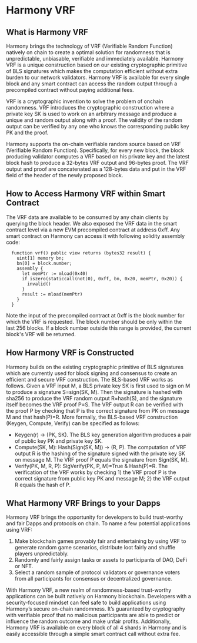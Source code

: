 # Harmony VRF

## What is Harmony VRF

Harmony brings the technology of VRF \(Verifiable Random Function\) natively on chain to create a optimal solution for randomness that is unpredictable, unbiasable, verifiable and immediately available. Harmony VRF is a unique construction based on our existing cryptographic primitive of BLS signatures which makes the computation efficient without extra burden to our network validators. Harmony VRF is available for every single block and any smart contract can access the random output through a precompiled contract without paying additional fees.

VRF is a cryptographic invention to solve the problem of onchain randomness. VRF introduces the cryptographic construction where a private key SK is used to work on an arbitrary message and produce a unique and random output along with a proof. The validity of the random output can be verified by any one who knows the corresponding public key PK and the proof. 

Harmony supports the on-chain verifiable random source based on VRF \(Verifiable Random Function\). Specifically, for every new block, the block producing validator computes a VRF based on his private key and the latest block hash to produce a 32-bytes VRF output and 96-bytes proof. The VRF output and proof are concatenated as a 128-bytes data and put in the VRF field of the header of the newly proposed block. 

## How to Access Harmony VRF within Smart Contract

The VRF data are available to be consumed by any chain clients by querying the block header. We also exposed the VRF data in the smart contract level via a new EVM precompiled contract at address 0xff. Any smart contract on Harmony can access it with following solidity assembly code:

```text
  function vrf() public view returns (bytes32 result) {
    uint[1] memory bn;
    bn[0] = block.number;
    assembly {
      let memPtr := mload(0x40)
      if iszero(staticcall(not(0), 0xff, bn, 0x20, memPtr, 0x20)) {
        invalid()
      }
      result := mload(memPtr)
    }
  }
```

Note the input of the precompiled contract at 0xff is the block number for which the VRF is requested. The block number should be only within the last 256 blocks. If a block number outside this range is provided, the current block's VRF will be returned.

## How Harmony VRF is Constructed

Harmony builds on the existing cryptographic primitive of BLS signatures which are currently used for block signing and consensus to create an efficient and secure VRF construction. The BLS-based VRF works as follows. Given a VRF input M, a BLS private key SK is first used to sign on M to produce a signature S=sign\(SK, M\). Then the signature is hashed with sha256 to produce the VRF random output R=hash\(S\), and the signature itself becomes the VRF proof P=S. The VRF output R can be verified with the proof P by checking that P is the correct signature from PK on message M and that hash\(P\)=R. More formally, the BLS-based VRF construction \(Keygen, Compute, Verify\) can be specified as follows:

* Keygen\(r\) → \(PK, SK\). The BLS key generation algorithm produces a pair of public key PK and private key SK.
* Compute\(SK, M\): Hash\(Sign\(SK, M\)\) → \(R, P\). The computation of VRF output R is the hashing of the signature signed with the private key SK on message M. The VRF proof P equals the signature from Sign\(SK, M\).
* Verify\(PK, M, R, P\): SigVerify\(PK, P, M\)=True & Hash\(P\)=R. The verification of the VRF works by checking 1\) the VRF proof P is the correct signature from public key PK and message M; 2\) the VRF output R equals the hash of P.

## What Harmony VRF Brings to your Dapps

Harmony VRF brings the opportunity for developers to build trust-worthy and fair Dapps and protocols on chain. To name a few potential applications using VRF:

1. Make blockchain games provably fair and entertaining by using VRF to generate random game scenarios, distribute loot fairly and shuffle players unpredictably.
2. Randomly and fairly assign tasks or assets to participants of DAO, DeFi or NFT.
3. Select a random sample of protocol validators or governance voters from all participants for consensus or decentralized governance.

With Harmony VRF, a new realm of randomness-based trust-worthy applications can be built natively on Harmony blockchain. Developers with a security-focused mindset can feel safe to build applications using Harmony’s secure on-chain randomness. It’s guaranteed by cryptography with verifiable proof that no malicious participants are able to predict or influence the random outcome and make unfair profits. Additionally, Harmony VRF is available on every block of all 4 shards in Harmony and is easily accessible through a simple smart contract call without extra fee.  


